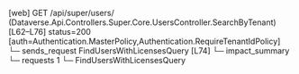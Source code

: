 [web] GET /api/super/users/  (Dataverse.Api.Controllers.Super.Core.UsersController.SearchByTenant)  [L62–L76] status=200 [auth=Authentication.MasterPolicy,Authentication.RequireTenantIdPolicy]
  └─ sends_request FindUsersWithLicensesQuery [L74]
  └─ impact_summary
    └─ requests 1
      └─ FindUsersWithLicensesQuery

